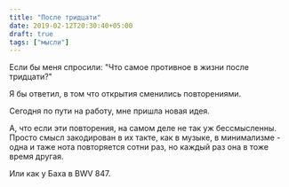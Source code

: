 ```yaml
---
title: "После тридцати"
date: 2019-02-12T20:30:40+05:00
draft: true
tags: ["мысли"]
---
```


Если бы меня спросили: "Что самое противное в жизни после тридцати?"

Я бы ответил, в том что открытия сменились повторениями.

Сегодня по пути на работу, мне пришла новая идея.

А, что если эти повторения, на самом деле не так уж бессмысленны. 
Просто смысл закодирован в их такте, как в музыке, в минимализме - одна и таже нота повторяется сотни раз, но каждый раз она в тоже время другая.

Или как у Баха в BWV 847.